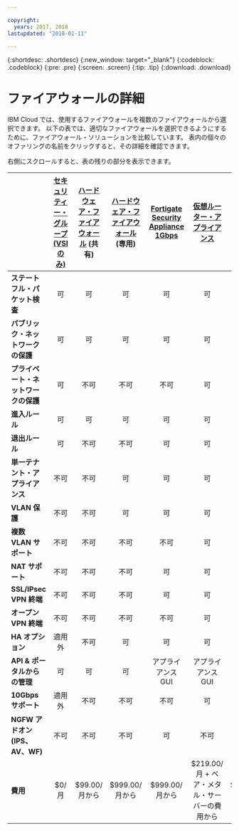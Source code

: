 ```yaml
---

copyright:
  years: 2017, 2018
lastupdated: "2018-01-11"

---
```


{:shortdesc: .shortdesc}
{:new_window: target="_blank"}
{:codeblock: .codeblock}
{:pre: .pre}
{:screen: .screen}
{:tip: .tip}
{:download: .download}


# ファイアウォールの詳細
IBM Cloud では、使用するファイアウォールを複数のファイアウォールから選択できます。 以下の表では、適切なファイアウォールを選択できるようにするために、ファイアウォール・ソリューションを比較しています。 表内の個々のオファリングの名前をクリックすると、その詳細を確認できます。

右側にスクロールすると、表の残りの部分を表示できます。

|        | [セキュリティー・グループ (VSI のみ)](https://console.bluemix.net/docs/infrastructure/security-groups/sg_index.html) | [ハードウェア・ファイアウォール](https://console.bluemix.net/docs/infrastructure/hardware-firewall-shared/getting-started.html#getting-started) (共有) | [ハードウェア・ファイアウォール](https://console.bluemix.net/docs/infrastructure/hardware-firewall-dedicated/getting-started.html#getting-started) (専用) | [Fortigate Security Appliance 1Gbps](https://console.bluemix.net/docs/infrastructure/fortigate-1g/getting-started.html#getting-started) | [仮想ルーター・アプライアンス](https://console.bluemix.net/docs/infrastructure/virtual-router-appliance/getting-started.html#getting-started) | [Fortigate Security Appliance 10Gbps](https://console.bluemix.net/docs/infrastructure/fortigate-10g/getting-started.html#getting-started) |
| ------- | :------: | :------: | :------: | :------: | :------: | :------: |
|**ステートフル・パケット検査**|可|可|可|可|可|可|
|**パブリック・ネットワークの保護**|可|可|可|可|可|可|
|**プライベート・ネットワークの保護**|可|不可|不可|不可|可|可|
|**進入ルール**|可|可|可|可|可|可|
|**退出ルール**|可|不可|不可|可|可|可|
|**単一テナント・アプライアンス**|不可|不可|可|可|可|可|
|**VLAN 保護**|不可|不可|可|可|可|可|
|**複数 VLAN サポート**|不可|不可|不可|不可|可|可|
|**NAT サポート**|不可|不可|不可|可|可|可|
|**SSL/IPsec VPN 終端**|不可|不可|不可|可|可|可|
|**オープン VPN 終端**|不可|不可|不可|不可|可|不可|
|**HA オプション**|適用外|不可|可|可|可|可|
|**API & ポータルからの管理**|可|可|可|アプライアンス GUI|アプライアンス GUI|アプライアンス GUI|
|**10Gbps サポート**|適用外|不可|不可|不可|可|可|
|**NGFW アドオン (IPS、AV、WF)**|不可|不可|不可|可|不可|可|
|**費用**|$0/月|$99.00/月から|$999.00/月から|$999.00/月から|$219.00/月 + ベア・メタル・サーバーの費用から|$4,999.00/月から|
